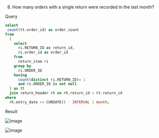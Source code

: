 8. How many orders with a single return were recorded in the last month?

Query
```SQL
select 
 count(tt.order_id) as order_count
from 
  (
    select 
      ri.RETURN_ID as return_id, 
      ri.order_id as order_id 
    from 
      return_item ri 
    group by 
      ri.ORDER_ID 
    having 
      count(distinct ri.RETURN_ID)= 1 
      and ri.ORDER_ID is not null
  ) as tt 
  join return_header rh on rh.return_id = tt.return_id 
where 
  rh.entry_date >= CURDATE() - INTERVAL 1 month;
```

Result

![image](https://github.com/Nishtha-Jain-1119/Training-Assignment/assets/127538617/df78212a-92ab-47e5-b007-0fdb7f8786c9)

![image](https://github.com/Nishtha-Jain-1119/Training-Assignment/assets/127538617/d0aaa5f4-c65b-4d36-ae5f-4c28c00fc8e1)
